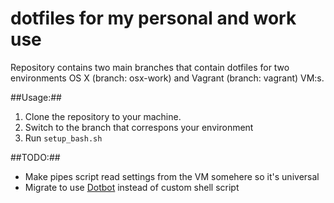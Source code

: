 # dotfiles for my personal and work use

Repository contains two main branches that contain dotfiles for two environments OS X (branch: osx-work) and Vagrant (branch: vagrant) VM:s.

##Usage:##
1. Clone the repository to your machine.
2. Switch to the branch that correspons your environment
3. Run `setup_bash.sh`

##TODO:##
* Make pipes script read settings from the VM somehere so it's universal
* Migrate to use [Dotbot](https://github.com/anishathalye/dotbot) instead of custom shell script
